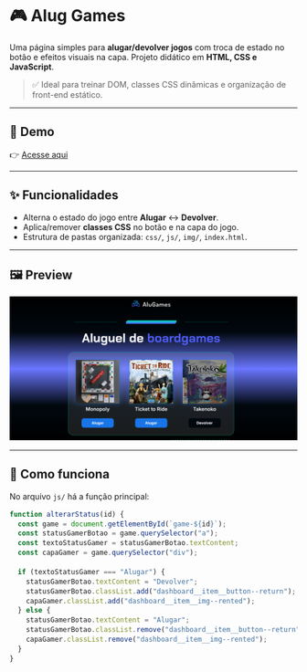 # 🎮 Alug Games

Uma página simples para **alugar/devolver jogos** com troca de estado no botão e efeitos visuais na capa. Projeto didático em **HTML, CSS e JavaScript**.

> ✅ Ideal para treinar DOM, classes CSS dinâmicas e organização de front-end estático.

---

## 🔗 Demo

👉 [Acesse aqui](https://andresvyeyra.github.io/alug-games/)

---

## ✨ Funcionalidades

- Alterna o estado do jogo entre **Alugar** ↔ **Devolver**.
- Aplica/remover **classes CSS** no botão e na capa do jogo.
- Estrutura de pastas organizada: `css/`, `js/`, `img/`, `index.html`.

---

## 🖼️ Preview

![Preview da página](img/print-tela-principal.png)

---

## 🧠 Como funciona

No arquivo `js/` há a função principal:

```js
function alterarStatus(id) {
  const game = document.getElementById(`game-${id}`);
  const statusGamerBotao = game.querySelector("a");
  const textoStatusGamer = statusGamerBotao.textContent;
  const capaGamer = game.querySelector("div");

  if (textoStatusGamer === "Alugar") {
    statusGamerBotao.textContent = "Devolver";
    statusGamerBotao.classList.add("dashboard__item__button--return");
    capaGamer.classList.add("dashboard__item__img--rented");
  } else {
    statusGamerBotao.textContent = "Alugar";
    statusGamerBotao.classList.remove("dashboard__item__button--return");
    capaGamer.classList.remove("dashboard__item__img--rented");
  }
}
```
